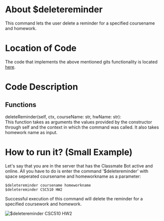 # About $deletereminder
This command lets the user delete a reminder for a specified coursename and homework. 

# Location of Code
The code that implements the above mentioned gits functionality is located [here](https://github.com/lyonva/ClassMateBot/blob/main/src/cogs/deadline.py).

# Code Description
## Functions
deleteReminder(self, ctx, courseName: str, hwName: str): <br>
This function takes as arguments the values provided by the constructor through self and the context in which the command was called. It also takes homework name as input.

# How to run it? (Small Example)
Let's say that you are in the server that has the Classmate Bot active and online. All you have to do is 
enter the command '$deletereminder' with space seperated coursename and homeworkname as a parameter:

```
$deletereminder coursename homeworkname
$deletereminder CSC510 HW2
```
Successful execution of this command will delete the reminder for a specified coursework and homework.

![$deletereminder CSC510 HW2](https://github.com/lyonva/ClassMateBot/blob/main/data/media/deletereminder.gif)